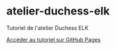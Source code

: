 # atelier-duchess-elk
Tutoriel de l'atelier Duchess ELK

[Accéder au tutoriel sur GitHub Pages](http://leneurone.github.io/atelier-duchess-elk/)